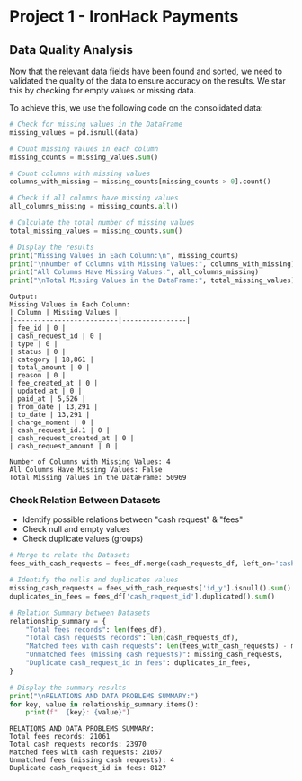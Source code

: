 # Project 1 - IronHack Payments

## Data Quality Analysis

Now that the relevant data fields have been found and sorted, we need to validated the quality of the data to ensure accuracy on the results. We star this by checking for empty values or missing
data.

To achieve this, we use the following code on the consolidated data:

```python
# Check for missing values in the DataFrame
missing_values = pd.isnull(data)

# Count missing values in each column
missing_counts = missing_values.sum()

# Count columns with missing values
columns_with_missing = missing_counts[missing_counts > 0].count()

# Check if all columns have missing values
all_columns_missing = missing_counts.all()

# Calculate the total number of missing values
total_missing_values = missing_counts.sum()

# Display the results
print("Missing Values in Each Column:\n", missing_counts)
print("\nNumber of Columns with Missing Values:", columns_with_missing)
print("All Columns Have Missing Values:", all_columns_missing)
print("\nTotal Missing Values in the DataFrame:", total_missing_values)
```

```console
Output:
Missing Values in Each Column:
| Column | Missing Values |
|--------------------------|----------------|
| fee_id | 0 |
| cash_request_id | 0 |
| type | 0 |
| status | 0 |
| category | 18,861 |
| total_amount | 0 |
| reason | 0 |
| fee_created_at | 0 |
| updated_at | 0 |
| paid_at | 5,526 |
| from_date | 13,291 |
| to_date | 13,291 |
| charge_moment | 0 |
| cash_request_id.1 | 0 |
| cash_request_created_at | 0 |
| cash_request_amount | 0 |

Number of Columns with Missing Values: 4
All Columns Have Missing Values: False
Total Missing Values in the DataFrame: 50969
```

### Check Relation Between Datasets

- Identify possible relations between "cash request" & "fees"
- Check null and empty values
- Check duplicate values (groups)

```python
# Merge to relate the Datasets
fees_with_cash_requests = fees_df.merge(cash_requests_df, left_on='cash_request_id', right_on='id', how='left')

# Identify the nulls and duplicates values
missing_cash_requests = fees_with_cash_requests['id_y'].isnull().sum()
duplicates_in_fees = fees_df['cash_request_id'].duplicated().sum()

# Relation Summary between Datasets
relationship_summary = {
    "Total fees records": len(fees_df),
    "Total cash requests records": len(cash_requests_df),
    "Matched fees with cash requests": len(fees_with_cash_requests) - missing_cash_requests,
    "Unmatched fees (missing cash requests)": missing_cash_requests,
    "Duplicate cash_request_id in fees": duplicates_in_fees,
}

# Display the summary results
print("\nRELATIONS AND DATA PROBLEMS SUMMARY:")
for key, value in relationship_summary.items():
    print(f"  {key}: {value}")
```

```console
RELATIONS AND DATA PROBLEMS SUMMARY:
Total fees records: 21061
Total cash requests records: 23970
Matched fees with cash requests: 21057
Unmatched fees (missing cash requests): 4
Duplicate cash_request_id in fees: 8127
```
